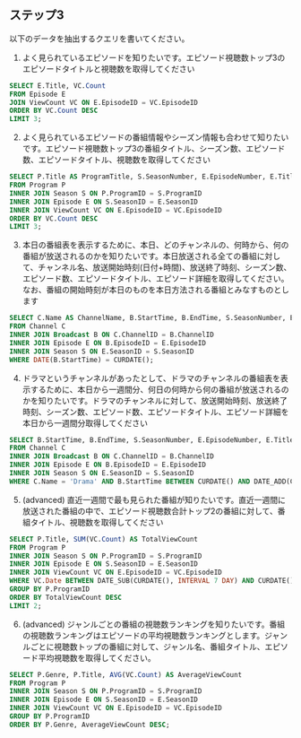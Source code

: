 ## ステップ3

以下のデータを抽出するクエリを書いてください。

1. よく見られているエピソードを知りたいです。エピソード視聴数トップ3のエピソードタイトルと視聴数を取得してください
```sql
SELECT E.Title, VC.Count 
FROM Episode E
JOIN ViewCount VC ON E.EpisodeID = VC.EpisodeID
ORDER BY VC.Count DESC 
LIMIT 3;
```

2. よく見られているエピソードの番組情報やシーズン情報も合わせて知りたいです。エピソード視聴数トップ3の番組タイトル、シーズン数、エピソード数、エピソードタイトル、視聴数を取得してください
```sql
SELECT P.Title AS ProgramTitle, S.SeasonNumber, E.EpisodeNumber, E.Title AS EpisodeTitle, VC.Count 
FROM Program P
INNER JOIN Season S ON P.ProgramID = S.ProgramID
INNER JOIN Episode E ON S.SeasonID = E.SeasonID
INNER JOIN ViewCount VC ON E.EpisodeID = VC.EpisodeID
ORDER BY VC.Count DESC 
LIMIT 3;
```

3. 本日の番組表を表示するために、本日、どのチャンネルの、何時から、何の番組が放送されるのかを知りたいです。本日放送される全ての番組に対して、チャンネル名、放送開始時刻(日付+時間)、放送終了時刻、シーズン数、エピソード数、エピソードタイトル、エピソード詳細を取得してください。なお、番組の開始時刻が本日のものを本日方法される番組とみなすものとします
```sql
SELECT C.Name AS ChannelName, B.StartTime, B.EndTime, S.SeasonNumber, E.EpisodeNumber, E.Title AS EpisodeTitle, E.Description 
FROM Channel C
INNER JOIN Broadcast B ON C.ChannelID = B.ChannelID
INNER JOIN Episode E ON B.EpisodeID = E.EpisodeID
INNER JOIN Season S ON E.SeasonID = S.SeasonID
WHERE DATE(B.StartTime) = CURDATE();
```

4. ドラマというチャンネルがあったとして、ドラマのチャンネルの番組表を表示するために、本日から一週間分、何日の何時から何の番組が放送されるのかを知りたいです。ドラマのチャンネルに対して、放送開始時刻、放送終了時刻、シーズン数、エピソード数、エピソードタイトル、エピソード詳細を本日から一週間分取得してください
```sql
SELECT B.StartTime, B.EndTime, S.SeasonNumber, E.EpisodeNumber, E.Title AS EpisodeTitle, E.Description 
FROM Channel C
INNER JOIN Broadcast B ON C.ChannelID = B.ChannelID
INNER JOIN Episode E ON B.EpisodeID = E.EpisodeID
INNER JOIN Season S ON E.SeasonID = S.SeasonID
WHERE C.Name = 'Drama' AND B.StartTime BETWEEN CURDATE() AND DATE_ADD(CURDATE(), INTERVAL 7 DAY);
```

5. (advanced) 直近一週間で最も見られた番組が知りたいです。直近一週間に放送された番組の中で、エピソード視聴数合計トップ2の番組に対して、番組タイトル、視聴数を取得してください
```sql
SELECT P.Title, SUM(VC.Count) AS TotalViewCount 
FROM Program P
INNER JOIN Season S ON P.ProgramID = S.ProgramID
INNER JOIN Episode E ON S.SeasonID = E.SeasonID
INNER JOIN ViewCount VC ON E.EpisodeID = VC.EpisodeID
WHERE VC.Date BETWEEN DATE_SUB(CURDATE(), INTERVAL 7 DAY) AND CURDATE()
GROUP BY P.ProgramID
ORDER BY TotalViewCount DESC 
LIMIT 2;
```

6. (advanced) ジャンルごとの番組の視聴数ランキングを知りたいです。番組の視聴数ランキングはエピソードの平均視聴数ランキングとします。ジャンルごとに視聴数トップの番組に対して、ジャンル名、番組タイトル、エピソード平均視聴数を取得してください。
```sql
SELECT P.Genre, P.Title, AVG(VC.Count) AS AverageViewCount 
FROM Program P
INNER JOIN Season S ON P.ProgramID = S.ProgramID
INNER JOIN Episode E ON S.SeasonID = E.SeasonID
INNER JOIN ViewCount VC ON E.EpisodeID = VC.EpisodeID
GROUP BY P.ProgramID
ORDER BY P.Genre, AverageViewCount DESC;
```